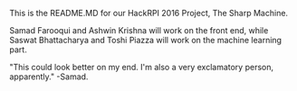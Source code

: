 This is the README.MD for our HackRPI 2016 Project, The Sharp Machine.

Samad Farooqui and Ashwin Krishna will work on the front end, 
while Saswat Bhattacharya and Toshi Piazza will work on the machine learning part. 

"This could look better on my end. I'm also a very exclamatory person, apparently." 
-Samad. 
